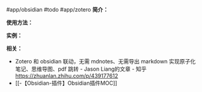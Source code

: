 #app/obsidian #todo #app/zotero 
**简介：**


**使用方法：**


**实例：**


**相关：**
* Zotero 和 obsidian 联动，无需 mdnotes、无需导出 markdown 实现原子化笔记、思维导图、pdf 跳转 - Jason Liang的文章 - 知乎 https://zhuanlan.zhihu.com/p/439177612
* [[-【Obsidian-插件】Obsidian插件MOC]]